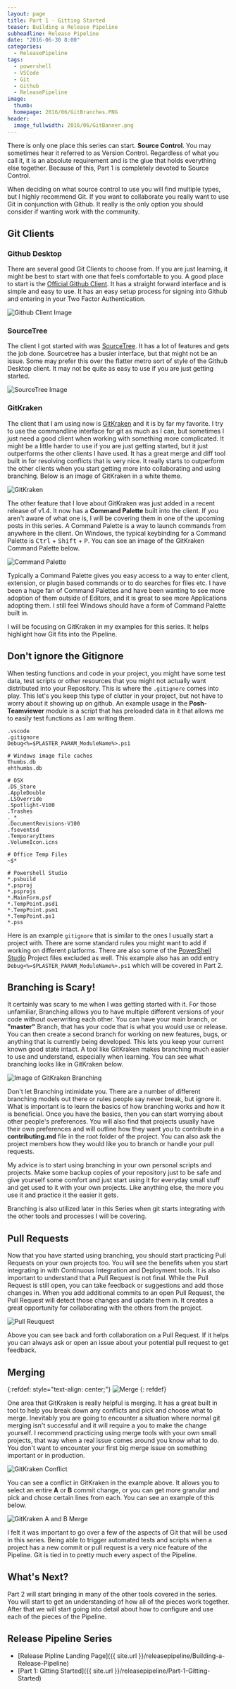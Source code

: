 ```yaml
---
layout: page
title: Part 1 - Gitting Started
teaser: Building a Release Pipeline
subheadline: Release Pipeline
date: "2016-06-30 8:00"
categories:
  - ReleasePipeline
tags:
  - powershell
  - VSCode
  - Git
  - Github
  - ReleasePipeline
image:
  thumb:
  homepage: 2016/06/GitBranches.PNG
header:
  image_fullwidth: 2016/06/GitBanner.png
---
```


There is only one place this series can start. **Source Control**. You may sometimes hear it referred to as Version Control. Regardless of what you call it, it is an absolute requirement and is the glue that holds everything else together. Because of this, Part 1 is completely devoted to Source Control.

When deciding on what source control to use you will find multiple types, but I highly recommend Git. If you want to collaborate you really want to use Git in conjunction with Github. It really is the only option you should consider if wanting work with the community.

## Git Clients

### Github Desktop
There are several good Git Clients to choose from. If you are just learning, it might be best to start with one that feels comfortable to you. A good place to start is the [Official Github Client](https://desktop.github.com/). It has a straight forward interface and is simple and easy to use. It has an easy setup process for signing into Github and entering in your Two Factor Authentication.

![Github Client Image](/images/2016/06/Github.png)

### SourceTree
The client I got started with was [SourceTree](https://www.sourcetreeapp.com/). It has a lot of features and gets the job done. Sourcetree has a busier interface, but that might not be an issue. Some may prefer this over the flatter metro sort of style of the Github Desktop client. It may not be quite as easy to use if you are just getting started.

![SourceTree Image](/images/2016/06/SourceTree.png)

### GitKraken
The client that I am using now is [GitKraken](https://www.gitkraken.com/) and it is by far my favorite. I try to use the commandline interface for git as much as I can, but sometimes I just need a good client when working with something more complicated. It might be a little harder to use if you are just getting started, but it just outperforms the other clients I have used. It has a great merge and diff tool built in for resolving conflicts that is very nice. It really starts to outperform the other clients when you start getting more into collaborating and using branching. Below is an image of GitKraken in a white theme.

![GitKraken](/images/2016/06/GitKrakenLight.png)

The other feature that I love about GitKraken was just added in a recent release of v1.4. It now has a **Command Palette** built into the client. If you aren't aware of what one is, I will be covering them in one of the upcoming posts in this series. A Command Palette is a way to launch commands from anywhere in the client. On Windows, the typical keybinding for a Command Palette is <kbd>Ctrl</kbd> + <kbd>Shift</kbd> + <kbd>P</kbd>. You can see an image of the GitKraken Command Palette below.

![Command Palette](/images/2016/06/CommandPalette.png)

Typically a Command Palette gives you easy access to a way to enter client, extension, or plugin based commands or to do searches for files etc. I have been a huge fan of Command Palettes and have been wanting to see more adoption of them outside of Editors, and it is great to see more Applications adopting them. I still feel Windows should have a form of Command Palette built in.

I will be focusing on GitKraken in my examples for this series. It helps highlight how Git fits into the Pipeline.

## Don't ignore the Gitignore
When testing functions and code in your project, you might have some test data, test scripts or other resources that you might not actually want distributed into your Repository. This is where the `.gitignore` comes into play. This let's you keep this type of clutter in your project, but not have to worry about it showing up on github. An example usage in the **Posh-Teamviewer** module is a script that has preloaded data in it that allows me to easily test functions as I am writing them.

```
.vscode
.gitignore
Debug<%=$PLASTER_PARAM_ModuleName%>.ps1

# Windows image file caches
Thumbs.db
ehthumbs.db

# OSX
.DS_Store
.AppleDouble
.LSOverride
.Spotlight-V100
.Trashes
._*
.DocumentRevisions-V100
.fseventsd
.TemporaryItems
.VolumeIcon.icns

# Office Temp Files
~$*

# Powershell Studio
*.psbuild
*.psproj
*.psprojs
*.MainForm.psf
*.TempPoint.psd1
*.TempPoint.psm1
*.TempPoint.ps1
*.pss
```

Here is an example `gitignore` that is similar to the ones I usually start a project with. There are some standard rules you might want to add if working on different platforms. There are also some of the [PowerShell Studio](https://www.sapien.com/software/powershell_studio) Project files excluded as well. This example also has an odd entry `Debug<%=$PLASTER_PARAM_ModuleName%>.ps1` which will be covered in Part 2.

## Branching is Scary!
It certainly was scary to me when I was getting started with it. For those unfamiliar, Branching allows you to have multiple different versions of your code without overwriting each other. You can have your main branch, or **"master"** Branch, that has your code that is what you would use or release. You can then create a second branch for working on new features, bugs, or anything that is currently being developed. This lets you keep your current known good state intact. A tool like GitKraken makes branching much easier to use and understand, especially when learning. You can see what branching looks like in GitKraken below.

![Image of GitKraken Branching](/images/2016/06/GitBranches.PNG)

Don't let Branching intimidate you. There are a number of different branching models out there or rules people say never break, but ignore it. What is important is to learn the basics of how branching works and how it is beneficial. Once you have the basics, then you can start worrying about other people's preferences. You will also find that projects usually have their own preferences and will outline how they want you to contribute in a **contributing.md** file in the root folder of the project. You can also ask the project members how they would like you to branch or handle your pull requests.

My advice is to start using branching in your own personal scripts and projects. Make some backup copies of your repository just to be safe and give yourself some comfort and just start using it for everyday small stuff and get used to it with your own projects. Like anything else, the more you use it and practice it the easier it gets.

Branching is also utilized later in this Series when git starts integrating with the other tools and processes I will be covering.

## Pull Requests
Now that you have started using branching, you should start practicing Pull Requests on your own projects too. You will see the benefits when you start integrating in with Continuous Integration and Deployment tools. It is also important to understand that a Pull Request is not final. While the Pull Request is still open, you can take feedback or suggestions and add those changes in. When you add additional commits to an open Pull Request, the Pull Request will detect those changes and update them in. It creates a great opportunity for collaborating with the others from the project.

![Pull Reuquest](/images/2016/06/PullRequest.png)

Above you can see back and forth collaboration on a Pull Request. If it helps you can always ask or open an issue about your potential pull request to get feedback.

## Merging
{:refdef: style="text-align: center;"}
![Merge](/images/2016/06/GitMerge.jpg)
{: refdef}

One area that GitKraken is really helpful is merging. It has a great built in tool to help you break down any conflicts and pick and choose what to merge. Inevitably you are going to encounter a situation where normal git merging isn't successful and it will require a you to make the change yourself. I recommend practicing using merge tools with your own small projects, that way when a real issue comes around you know what to do. You don't want to encounter your first big merge issue on something important or in production.

![GitKraken Conflict](/images/2016/06/conflict.PNG)

You can see a conflict in GitKraken in the example above. It allows you to select an entire **A** or **B** commit change, or you can get more granular and pick and chose certain lines from each. You can see an example of this below.

![GitKraken A and B Merge](/images/2016/06/AandB.PNG)

I felt it was important to go over a few of the aspects of Git that will be used in this series. Being able to trigger automated tests and scripts when a project has a new commit or pull request is a very nice feature of the Pipeline. Git is tied in to pretty much every aspect of the Pipeline.

## What's Next?
Part 2 will start bringing in many of the other tools covered in the series. You will start to get an understanding of how all of the pieces work together. After that we will start going into detail about how to configure and use each of the pieces of the Pipeline.

## Release Pipeline Series

- [Release Pipline Landing Page]({{ site.url }}/releasepipeline/Building-a-Release-Pipeline)
- [Part 1: Gitting Started]({{ site.url }}/releasepipeline/Part-1-Gitting-Started)

